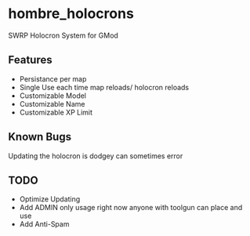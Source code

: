 # hombre_holocrons

SWRP Holocron System for GMod

## Features

- Persistance per map
- Single Use each time map reloads/ holocron reloads
- Customizable Model
- Customizable Name
- Customizable XP Limit

## Known Bugs

Updating the holocron is dodgey can sometimes error

## TODO

- Optimize Updating
- Add ADMIN only usage right now anyone with toolgun can place and use
- Add Anti-Spam
